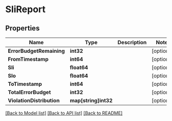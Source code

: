 # SliReport

## Properties

Name | Type | Description | Notes
------------ | ------------- | ------------- | -------------
**ErrorBudgetRemaining** | **int32** |  | [optional] 
**FromTimestamp** | **int64** |  | [optional] 
**Sli** | **float64** |  | [optional] 
**Slo** | **float64** |  | [optional] 
**ToTimestamp** | **int64** |  | [optional] 
**TotalErrorBudget** | **int32** |  | [optional] 
**ViolationDistribution** | **map[string]int32** |  | [optional] 

[[Back to Model list]](../README.md#documentation-for-models) [[Back to API list]](../README.md#documentation-for-api-endpoints) [[Back to README]](../README.md)



